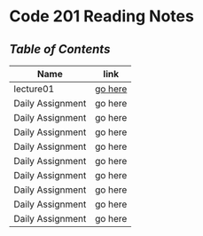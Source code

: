 # **Code 201 Reading Notes**
## ***Table of Contents***

| Name        | link        |
| ----------- | ----------- |
| lecture01| [go here](class01.md) |
| Daily Assignment| go here |
| Daily Assignment| go here |
| Daily Assignment| go here |
|Daily Assignment | go here |
|Daily Assignment | go here |
|Daily Assignment | go here |
|Daily Assignment | go here |
|Daily Assignment | go here |
|Daily Assignment | go here |
